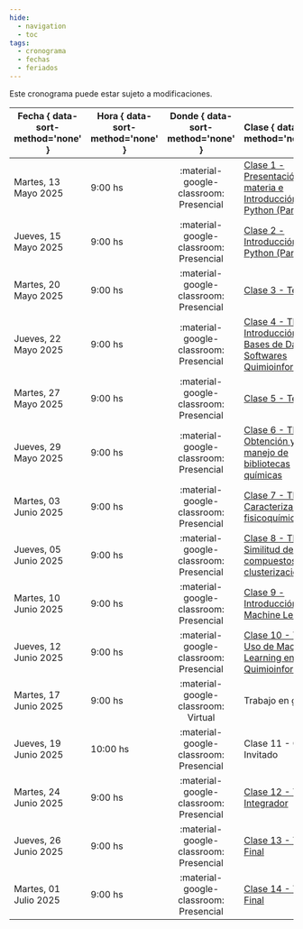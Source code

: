 ```yaml
---
hide: 
  - navigation
  - toc
tags:
  - cronograma
  - fechas
  - feriados
---
```


Este cronograma puede estar sujeto a modificaciones.

| Fecha  { data-sort-method='none' }     | Hora  { data-sort-method='none' }   | Donde  { data-sort-method='none' }                                 | Clase  { data-sort-method='none' }      | Docente { data-sort-method='none' } | 
| ----------- | -------- | :-------------------------------------: | :-----------  | :------ |
| Martes, 13 Mayo 2025 | 9:00 hs |	:material-google-classroom: Presencial | [Clase 1 - Presentación de la materia e Introducción a Python (Parte 1)](practicos/TP00/index.md)  | F. Agüero/J. Glavina |
| Jueves, 15 Mayo 2025 | 9:00 hs |	:material-google-classroom: Presencial | [Clase 2 - Introducción a Python (Parte 2)](practicos/TP00/index.md) | J. Glavina |
| Martes, 20 Mayo 2025 | 9:00 hs |	:material-google-classroom: Presencial | [Clase 3 - Teórica 1](teoricas/1-Teorica-Uno/index.md) | F. Agüero |
| Jueves, 22 Mayo 2025 | 9:00 hs |	:material-google-classroom: Presencial | [Clase 4 - TP1. Introducción a Bases de Datos y Softwares Quimioinformáticos](practicos/TP01/index.md) | M. Didier Garnham |
| Martes, 27 Mayo 2025 | 9:00 hs |	:material-google-classroom: Presencial | [Clase 5 - Teórica 2](teoricas/2-Teorica-Dos/index.md) | F. Agüero |
| Jueves, 29 Mayo 2025 | 9:00 hs |	:material-google-classroom: Presencial | [Clase 6 - TP2. Obtención y manejo de bibliotecas químicas](practicos/TP02/index.md) | M. Didier Garnham |
| Martes, 03 Junio 2025 | 9:00 hs |	:material-google-classroom: Presencial | [Clase 7 - TP3. Caracterización fisicoquímica](practicos/TP03/index.md) | M. Didier Garnham |
| Jueves, 05 Junio 2025 | 9:00 hs |	:material-google-classroom: Presencial | [Clase 8 - TP4. Similitud de compuestos y clusterización](practicos/TP04/index.md) | M. Didier Garnham |
| Martes, 10 Junio 2025 | 9:00 hs |	:material-google-classroom: Presencial | [Clase 9 - Introducción a Machine Learning](practicos/TP05/index.md) | J. Glavina |
| Jueves, 12 Junio 2025 | 9:00 hs |	:material-google-classroom: Presencial | [Clase 10 - TP5. Uso de Machine Learning en Quimioinformática](practicos/TP05/index.md) |  J. Glavina | 
| Martes, 17 Junio 2025 | 9:00 hs | :material-google-classroom: Virtual | Trabajo en grupos | |
| Jueves, 19 Junio 2025 | 10:00 hs |	:material-google-classroom: Presencial | Clase 11 - Charla Invitado  | Dr. Alan Talevi |
| Martes, 24 Junio 2025 | 9:00 hs |	:material-google-classroom: Presencial | [Clase 12 - Trabajo Integrador](practicos/TP_Integrador/index.md) | F. Agüero |
| Jueves, 26 Junio 2025 | 9:00 hs |	:material-google-classroom: Presencial | [Clase 13 - Trabajo Final](practicos/TP_final/index.md) | F. Agüero |
| Martes, 01 Julio 2025 | 9:00 hs |	:material-google-classroom: Presencial | [Clase 14 - Trabajo Final](practicos/TP_final/index.md) | F. Agüero |
